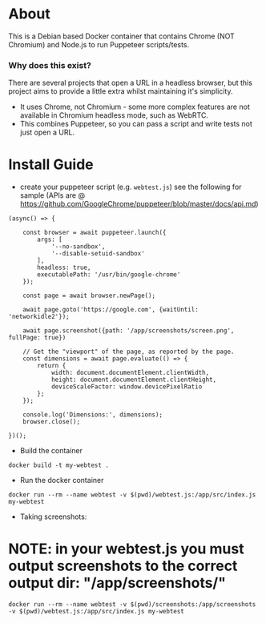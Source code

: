 # About

This is a Debian based Docker container that contains Chrome (NOT Chromium) and Node.js to run Puppeteer scripts/tests.

### Why does this exist?

There are several projects that open a URL in a headless browser, but this project aims to provide a little extra whilst maintaining it's simplicity.

- It uses Chrome, not Chromium - some more complex features are not available in Chromium headless mode, such as WebRTC.
- This combines Puppeteer, so you can pass a script and write tests not just open a URL.

# Install Guide

- create your puppeteer script (e.g. `webtest.js`) see the following for sample (APIs are @ https://github.com/GoogleChrome/puppeteer/blob/master/docs/api.md)

```
(async() => {

    const browser = await puppeteer.launch({
        args: [
            '--no-sandbox',
            '--disable-setuid-sandbox'
        ],
        headless: true,
        executablePath: '/usr/bin/google-chrome'
    });

    const page = await browser.newPage();

    await page.goto('https://google.com', {waitUntil: 'networkidle2'});

    await page.screenshot({path: '/app/screenshots/screen.png', fullPage: true})

    // Get the "viewport" of the page, as reported by the page.
    const dimensions = await page.evaluate(() => {
        return {
            width: document.documentElement.clientWidth,
            height: document.documentElement.clientHeight,
            deviceScaleFactor: window.devicePixelRatio
        };
    });

    console.log('Dimensions:', dimensions);
    browser.close();

})();
```

- Build the container

`docker build -t my-webtest .`

- Run the docker container

`docker run --rm --name webtest -v $(pwd)/webtest.js:/app/src/index.js my-webtest`

- Taking screenshots:

# NOTE: in your webtest.js you must output screenshots to the correct output dir: "/app/screenshots/<your-filename>"
`docker run --rm --name webtest -v $(pwd)/screenshots:/app/screenshots -v $(pwd)/webtest.js:/app/src/index.js my-webtest`

